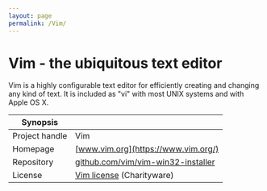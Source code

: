 ```yaml
---
layout: page
permalink: /Vim/
---
```


# Vim - the ubiquitous text editor 

Vim is a highly configurable text editor for efficiently creating and changing any kind of text. It is included as "vi" with most UNIX systems and with Apple OS X.

| Synopsis         |  |
|------------------|--|
| Project handle   | Vim |
| Homepage         | [www.vim.org](https://www.vim.org/) |
| Repository       | [github.com/vim/vim-win32-installer](https://github.com/vim/vim-win32-installer) |
| License          | [Vim license](https://vimhelp.org/uganda.txt.html#license) (Charityware) |

